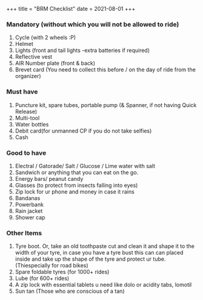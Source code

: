 +++
title = "BRM Checklist"
date = 2021-08-01
+++

### Mandatory (without which you will not be allowed to ride)

1. Cycle (with 2 wheels :P)
2. Helmet
3. Lights (front and tail lights -extra batteries if required)
4. Reflective vest
5. AIR Number plate (front & back)
6. Brevet card (You need to collect this before / on the day of ride from the organizer)

### Must have
1. Puncture kit, spare tubes, portable pump (& Spanner, if not having Quick Release)
2. Multi-tool
3. Water bottles
4. Debit card(for unmanned CP if you do not take selfies)
5. Cash

### Good to have
1. Electral / Gatorade/ Salt / Glucose / Lime water with salt
2. Sandwich or anything that you can eat on the go.
3. Energy bars/ peanut candy
4. Glasses (to protect from insects falling into eyes)
5. Zip lock for ur phone and money in case it rains
6. Bandanas
7. Powerbank
8. Rain jacket
9. Shower cap

### Other Items
1. Tyre boot. Or,  take an old toothpaste cut and clean it and shape it to the width of your tyre, in case you have a tyre bust this can can placed inside and take up the shape of the tyre and protect ur tube. (Thiespecially for road bikes)</li>
1. Spare foldable tyres (for 1000+ rides)
2. Lube (for 600+ rides)
3. A zip lock with essential tablets u need like dolo or acidity tabs, lomotil 
4. Sun tan (Those who are conscious of a tan) 
